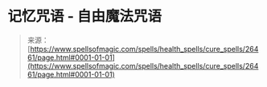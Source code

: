 <!--yml

类别：未分类

日期：2024-06-12 19:14:27

-->

# 记忆咒语 - 自由魔法咒语

> 来源：[https://www.spellsofmagic.com/spells/health_spells/cure_spells/26461/page.html#0001-01-01](https://www.spellsofmagic.com/spells/health_spells/cure_spells/26461/page.html#0001-01-01)
